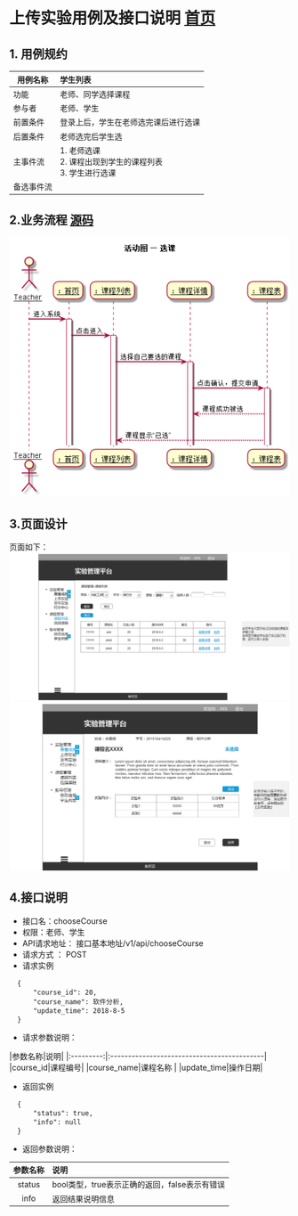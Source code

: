 # 上传实验用例及接口说明 [首页](../README.md)

## 1. 用例规约

|用例名称|学生列表|
|-------|:-------------|
|功能|老师、同学选择课程|
|参与者|老师、学生|
|前置条件|登录上后，学生在老师选完课后进行选课|
|后置条件|老师选完后学生选|
|主事件流|1. 老师选课<br>2. 课程出现到学生的课程列表<br>3. 学生进行选课 |
|备选事件流| |

## 2.业务流程 [源码](../puml/活动图/选课.puml)
![](../pics/活动图/选课.png)

## 3.页面设计
页面如下：![](../pics/原型/课程列表.png)
![](../pics/原型/课程详情页.png)
## 4.接口说明
- 接口名：chooseCourse
- 权限：老师、学生
- API请求地址： 接口基本地址/v1/api/chooseCourse
- 请求方式 ： POST
- 请求实例
```
  {         
      "course_id": 20,
      "course_name": 软件分析,
      "update_time": 2018-8-5
  }
```
 - 请求参数说明：
 
 |参数名称|说明|
    |:---------:|:-------------------------------------------|
    |course_id|课程编号|
    |course_name|课程名称 |
    |update_time|操作日期|

- 返回实例
```
  {         
      "status": true,
      "info": null
  }
```
- 返回参数说明：

 |参数名称|说明|
 |:---------:|:--------------------------------------------------------|
 |status|bool类型，true表示正确的返回，false表示有错误|
 |info|返回结果说明信息|